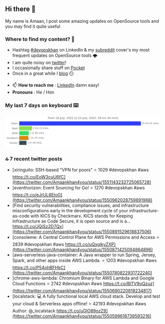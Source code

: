 <!--- [![Hits](https://hits.seeyoufarm.com/api/count/incr/badge.svg?url=https%3A%2F%2Fgithub.com%2Fakhan4u%2Fhit-counter&count_bg=%2379C83D&title_bg=%23555555&icon=&icon_color=%23E7E7E7&title=visits&edge_flat=false)](https://hits.seeyoufarm.com) --->

## Hi there 👋

My name is Amaan, I post some amazing updates on OpenSource tools and you may find it quite useful

### Where to find my content? 🤔

* Hashtag [#devopskhan](https://www.linkedin.com/feed/hashtag/devopskhan/) on LinkedIn & my [subreddit](https://www.reddit.com/r/devopskhan/) cover's my most frequent updates on OpenSource tools 🌩️
* I am quite noisy on [twitter](https://twitter.com/Amaankhan4you)!
* I occasionally share stuff on [Pocket](https://getpocket.com/@ej6g8d1dp2829A16a9Tf5d4T6bAMp3d8791rejDe86yem3bm4e14ex4fT4dluk29)
* Once in a great while I [blog](https://linuxparrot.com/) ⏲️


- 📫 **How to reach me** : [LinkedIn](https://www.linkedin.com/in/amaan-khan-linux-ninja) damn easy!
- **Pronouns** : He / Him

### My last 7 days on keyboard ⌨️

<img src="https://github.com/akhan4u/akhan4u/blob/main/images/stat.svg" alt="Amaan's Wakatime Activity!"/>

### 🔝 7 recent twitter posts
<!-- DEVDOJO:START -->
- [xiringuito: SSH-based &quot;VPN for poors&quot;
⭐️ 1029
#devopskhan #aws
https://t.co/EoW3cuU6fC](https://twitter.com/Amaankhan4you/status/1551143232725065728)
- [eventhorizon: Event Sourcing for Go!
⭐️ 1270
#devopskhan #aws
https://t.co/eJrUL6Eto0](https://twitter.com/Amaankhan4you/status/1550962028759891968)
- [Find security vulnerabilities, compliance issues, and infrastructure misconfigurations early in the development cycle of your infrastructure-as-code with KICS by Checkmarx. KICS stands for Keeping Infrastructure as Code Secure, it is open source and is a… https://t.co/JQjSz2D7Qx](https://twitter.com/Amaankhan4you/status/1550891529618837506)
- [consoleme: A Central Control Plane for AWS Permissions and Access
⭐️ 2839
#devopskhan #aws
https://t.co/uQxgikyZXP](https://twitter.com/Amaankhan4you/status/1550871425094864896)
- [aws-serverless-java-container: A Java wrapper to run Spring, Jersey, Spark, and other apps inside AWS Lambda.
⭐️ 1203
#devopskhan #aws
https://t.co/P54ohBFHkC](https://twitter.com/Amaankhan4you/status/1550780822931722240)
- [chrome-aws-lambda: Chromium Binary for AWS Lambda and Google Cloud Functions
⭐️ 2742
#devopskhan #aws
https://t.co/BlTV9oQzuz](https://twitter.com/Amaankhan4you/status/1550690220819234817)
- [localstack: 💻  A fully functional local AWS cloud stack. Develop and test your cloud &amp; Serverless apps offline!
⭐️ 42193
#devopskhan #aws
Author: @_localstack
https://t.co/uGlO89ozZ9](https://twitter.com/Amaankhan4you/status/1550599618739593216)
<!-- DEVDOJO:END -->

<!-- ![Amaan's GitHub stats](https://github-readme-stats.vercel.app/api?username=akhan4u&count_private=true&show_icons=true&hide=contribs) -->
